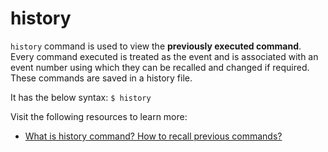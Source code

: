 # history

`history` command is used to view the **previously executed command**. Every command executed is treated as the event and is associated with an event number using which they can be recalled and changed if required. These commands are saved in a history file.

It has the below syntax: `$ history`

Visit the following resources to learn more:

- [What is history command? How to recall previous commands?](https://www.geeksforgeeks.org/history-command-in-linux-with-examples/)